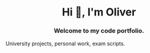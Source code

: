 <h1 align="center">Hi 👋, I'm Oliver</h1>
<h3 align="center">Welcome to my code portfolio.</h3>

University projects, personal work, exam scripts.
